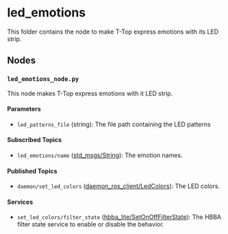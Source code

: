 # led_emotions

This folder contains the node to make T-Top express emotions with its LED strip.

## Nodes

### `led_emotions_node.py`

This node makes T-Top express emotions with it LED strip.

#### Parameters

- `led_patterns_file` (string): The file path containing the LED patterns

#### Subscribed Topics

- `led_emotions/name` ([std_msgs/String](http://docs.ros.org/en/noetic/api/std_msgs/html/msg/String.html)): The emotion names.

#### Published Topics

- `daemon/set_led_colors` ([daemon_ros_client/LedColors](../../daemon_ros_client/msg/LedColors.msg)): The LED colors.

#### Services

- `set_led_colors/filter_state` ([hbba_lite/SetOnOffFilterState](../../hbba_lite/srv/SetOnOffFilterState.srv)): The HBBA filter
  state service to enable or disable the behavior.
